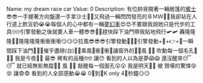 Name: my dream race car
Value: 0
Description: 有位帥哥開著一輛敞篷的[賓士](https://www.youtube.com/watch?v=TBkybgllGRA)😎😎一手握著方向盤還一手拿沙士🍺🍺又飛過一輛閃閃發亮的ＢＭＷ🥺🥺我卻站在人行道上飲豆奶😭😭每個人的心中都有一輛[夢幻車](https://www.csie.ntu.edu.tw/~b06902097/ctf/racecar/)😍😍不要跟我說她只是代步的工具🙄🙄引擎發動之後就要人車一體😎😎🤟🤟趕快踩下油門帶我貼地飛行🛩🛩
轟隆隆隆🤣🤣隆隆隆隆衝衝衝衝😏😏😏拉風😎😎😎引擎發動🔑🔑🔑引擎發動+🚗+👉+🚗一瞬間踩下油門🚗💨💨催乎盡磅(台)😤😤乘風💨衝🤣衝🤣讓窗外的📢📢風 💨💨 吹動每一個毛孔👩🦲🧔 我是今夜🌙🌙 最😎 稀有的品種🤓🤓 讓😯 看到的人以為是夢😱😱 還沒醒來😴😴 就已經無影無蹤👻👻 風 💨💨 敲醒每一個面孔😲😲 我是明天🤙🤙 被 贊嘆的驚悚😵😵 讓😨😨 看到的人全部感動😭😭 0⃣到💯K only 4⃣秒鐘😏😏
